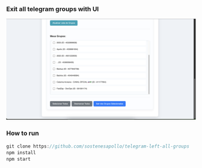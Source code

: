 ### Exit all telegram groups with UI

<img src="https://raw.githubusercontent.com/sostenesapollo/telegram-left-all-groups/refs/heads/main/public/demo.png">

### How to run

```javascript
git clone https://github.com/sostenesapollo/telegram-left-all-groups
npm install
npm start
```